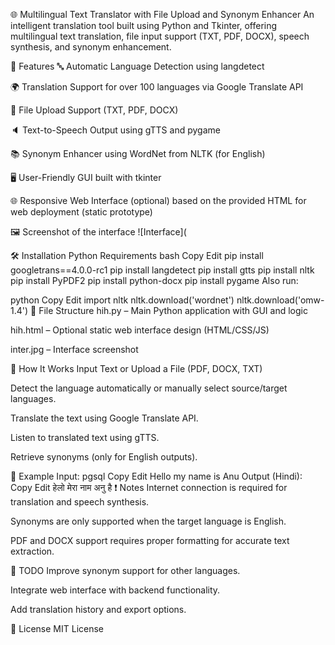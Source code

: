 🌐 Multilingual Text Translator with File Upload and Synonym Enhancer
An intelligent translation tool built using Python and Tkinter, offering multilingual text translation, file input support (TXT, PDF, DOCX), speech synthesis, and synonym enhancement.

🚀 Features
🔤 Automatic Language Detection using langdetect

🌍 Translation Support for over 100 languages via Google Translate API

📁 File Upload Support (TXT, PDF, DOCX)

🔈 Text-to-Speech Output using gTTS and pygame

📚 Synonym Enhancer using WordNet from NLTK (for English)

🖥️ User-Friendly GUI built with tkinter

🌐 Responsive Web Interface (optional) based on the provided HTML for web deployment (static prototype)

🖼️ Screenshot of the interface
![Interface](

🛠️ Installation
Python Requirements
bash
Copy
Edit
pip install googletrans==4.0.0-rc1
pip install langdetect
pip install gtts
pip install nltk
pip install PyPDF2
pip install python-docx
pip install pygame
Also run:

python
Copy
Edit
import nltk
nltk.download('wordnet')
nltk.download('omw-1.4')
📂 File Structure
hih.py – Main Python application with GUI and logic

hih.html – Optional static web interface design (HTML/CSS/JS)

inter.jpg – Interface screenshot

🧠 How It Works
Input Text or Upload a File (PDF, DOCX, TXT)

Detect the language automatically or manually select source/target languages.

Translate the text using Google Translate API.

Listen to translated text using gTTS.

Retrieve synonyms (only for English outputs).

🔄 Example
Input:
pgsql
Copy
Edit
Hello my name is Anu
Output (Hindi):
Copy
Edit
हेलो मेरा नाम अनु है
❗ Notes
Internet connection is required for translation and speech synthesis.

Synonyms are only supported when the target language is English.

PDF and DOCX support requires proper formatting for accurate text extraction.

📌 TODO
Improve synonym support for other languages.

Integrate web interface with backend functionality.

Add translation history and export options.

📄 License
MIT License
